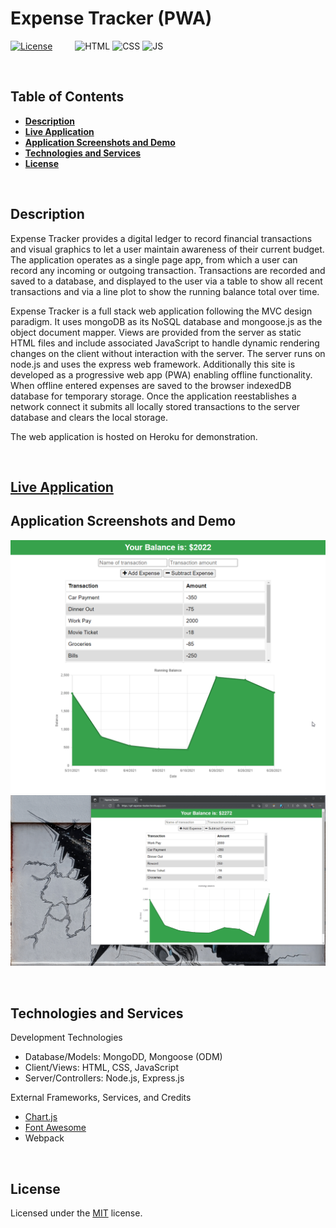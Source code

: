 # **Expense Tracker (PWA)**
[![License](https://img.shields.io/badge/License-MIT-yellow.svg?style=flat-square)](https://opensource.org/licenses/MIT) &emsp;&emsp;
![HTML](https://img.shields.io/badge/Web-HTML-informational?style=flat-square&logo=html5&logoColor=white&color=red)
![CSS](https://img.shields.io/badge/Web-CSS-informational?style=flat-square&logo=html5&logoColor=white&color=blue)
![JS](https://img.shields.io/badge/Code-JavaScript-informational?style=flat-square&logo=javascript&logoColor=white&color=yellow)


&nbsp;
## **Table of Contents**
  - [**Description**](#description)
  - [**Live Application**](#live-application)
  - [**Application Screenshots and Demo**](#application-screenshots-and-demo)
  - [**Technologies and Services**](#technologies-and-services)
  - [**License**](#license)


&nbsp;
## **Description**
Expense Tracker provides a digital ledger to record financial transactions and visual graphics to let a user maintain awareness of their current budget. The application operates as a single page app, from which a user can record any incoming or outgoing transaction. Transactions are recorded and saved to a database, and displayed to the user via a table to show all recent transactions and via a line plot to show the running balance total over time. 

Expense Tracker is a full stack web application following the MVC design paradigm. It uses mongoDB as its NoSQL database and mongoose.js as the object document mapper. Views are provided from the server as static HTML files and include associated JavaScript to handle dynamic rendering changes on the client without interaction with the server. The server runs on node.js and uses the express web framework. Additionally this site is developed as a progressive web app (PWA) enabling offline functionality. When offline entered expenses are saved to the browser indexedDB database for temporary storage. Once the application reestablishes a network connect it submits all locally stored transactions to the server database and clears the local storage. 

The web application is hosted on Heroku for demonstration. 


&nbsp;
## **[Live Application](https://spf-expense-tracker.herokuapp.com/)**
## **Application Screenshots and Demo**
![app home page](./assets/img/app-home.png)
![app (pwa) install from browser](./assets/img/app-install.gif)


&nbsp;
## **Technologies and Services**
Development Technologies
- Database/Models: MongoDD, Mongoose (ODM)
- Client/Views: HTML, CSS, JavaScript
- Server/Controllers: Node.js, Express.js

External Frameworks, Services, and Credits
- [Chart.js](https://www.chartjs.org/)
- [Font Awesome](https://fontawesome.com/)
- Webpack


&nbsp;
## **License**
Licensed under the [MIT](./LICENSE) license.